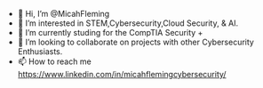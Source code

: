 - 👋 Hi, I’m @MicahFleming
- 👀 I’m interested in STEM,Cybersecurity,Cloud Security, & AI.
- 🌱 I’m currently studing for the CompTIA Security +
- 💞️ I’m looking to collaborate on projects with other Cybersecurity Enthusiasts. 
- 📫 How to reach me https://www.linkedin.com/in/micahflemingcybersecurity/

<!---
MicahFleming/MicahFleming is a ✨ special ✨ repository because its `README.md` (this file) appears on your GitHub profile.
You can click the Preview link to take a look at your changes.
--->
